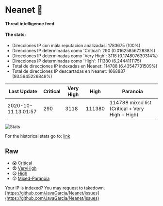 # Neanet :hocho:
#### Threat intelligence feed
#### The stats:

- Direcciones IP con mala reputacion analizadas: 1783675 (100%)
- Direcciones IP determinadas como 'Critical':  290 (0.0162585672838%)
- Direcciones IP determinadas como 'Very High':  3118 (0.174807630314%)
- Direcciones IP determinadas como 'High':  111380 (6.2444111175)
- Total de direcciones IP indexadas en Neanet:  114788 (6.43547731509%)
- Total de direcciones IP descartadas en Neanet:  1668887 (93.5645226849%)

| Last Update | Critical | Very High | High | Paranoia |
| --- | --- | --- | --- | --- |
| 2020-10-11 13:01:57 | 290 | 3118 | 111380 | 114788 mixed list (Critical + Very High + High)|

![Stats](https://docs.google.com/spreadsheets/d/e/2PACX-1vSnaNMIXVabIpDJjufMlzH7poXnshF3mgd8Is1g9ytUEzVsP5my4Trn8f-xkoLLQ38xpL3HtmUexLo6/pubchart?oid=501124687&format=image)

For the historical stats go to: [link](/stats.csv)
## Raw
- :scream: [Critical](https://raw.githubusercontent.com/JavaGarcia/Neanet/master/blacklists/neanet_critical.txt)
- :fearful: [VeryHigh](https://raw.githubusercontent.com/JavaGarcia/Neanet/master/blacklists/neanet_veryHigh.txtt)
- :frowning: [High](https://raw.githubusercontent.com/JavaGarcia/Neanet/master/blacklists/neanet_high.txt)
- :dizzy_face: [Mixed-Paranoia](https://raw.githubusercontent.com/JavaGarcia/Neanet/master/blacklists/neanet_all.txt)


Your IP is indexed? You may request to takedown. [https://github.com/JavaGarcia/Neanet/issues](https://github.com/JavaGarcia/Neanet/issues)

























































































































































































































































































































































































































































































































































































































































































































































































































































































































































































































































































































































































































































































































































































